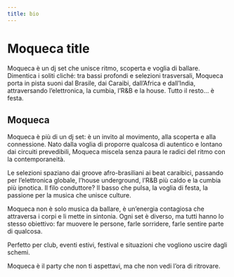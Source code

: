 ```yaml
---
title: bio
---
```

# Moqueca title
Moqueca è un dj set che unisce ritmo, scoperta e voglia di ballare. Dimentica i soliti cliché: tra bassi profondi e selezioni trasversali, Moqueca porta in pista suoni dal Brasile, dai Caraibi, dall’Africa e dall’India, attraversando l’elettronica, la cumbia, l’R&B e la house. Tutto il resto… è festa.

<!--more-->


## Moqueca
Moqueca è più di un dj set: è un invito al movimento, alla scoperta e alla connessione.
Nato dalla voglia di proporre qualcosa di autentico e lontano dai circuiti prevedibili, Moqueca miscela senza paura le radici del ritmo con la contemporaneità.

Le selezioni spaziano dai groove afro-brasiliani ai beat caraibici, passando per l’elettronica globale, l’house underground, l’R&B più caldo e la cumbia più ipnotica. Il filo conduttore? Il basso che pulsa, la voglia di festa, la passione per la musica che unisce culture.

Moqueca non è solo musica da ballare, è un’energia contagiosa che attraversa i corpi e li mette in sintonia. Ogni set è diverso, ma tutti hanno lo stesso obiettivo: far muovere le persone, farle sorridere, farle sentire parte di qualcosa.

Perfetto per club, eventi estivi, festival e situazioni che vogliono uscire dagli schemi.

Moqueca è il party che non ti aspettavi, ma che non vedi l’ora di ritrovare.